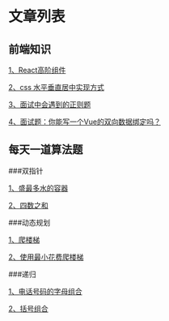# 文章列表

## 前端知识

[1、React高阶组件](https://github.com/louzhedong/blog/issues/1)

[2、css 水平垂直居中实现方式](https://github.com/louzhedong/blog/issues/2)

[3、面试中会遇到的正则题](https://github.com/louzhedong/blog/issues/3)

[4、面试题：你能写一个Vue的双向数据绑定吗？](https://github.com/louzhedong/blog/issues/4)

## 每天一道算法题

###双指针

[1、盛最多水的容器](https://github.com/louzhedong/blog/issues/5)

[2、四数之和](https://github.com/louzhedong/blog/issues/9)

###动态规划

[1、爬楼梯](https://github.com/louzhedong/blog/issues/6)

[2、使用最小花费爬楼梯](https://github.com/louzhedong/blog/issues/7)

###递归

[1、电话号码的字母组合](https://github.com/louzhedong/blog/issues/8)

[2、括号组合](https://github.com/louzhedong/blog/issues/10)






